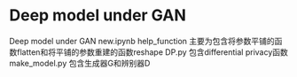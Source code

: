 # Deep model under GAN
Deep model under GAN new.ipynb
help_function 主要为包含将参数平铺的函数flatten和将平铺的参数重建的函数reshape
DP.py 包含differential privacy函数
make_model.py 包含生成器G和辨别器D
